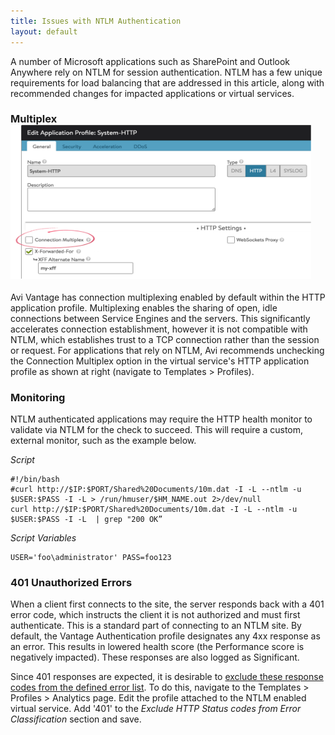 ```yaml
---
title: Issues with NTLM Authentication
layout: default
---
```

A number of Microsoft applications such as SharePoint and Outlook Anywhere rely on NTLM for session authentication. NTLM has a few unique requirements for load balancing that are addressed in this article, along with recommended changes for impacted applications or virtual services.

### Multiplex<a href="img/Untitled.png"><img class="wp-image-8400 alignright" src="img/Untitled.png" alt="Untitled" width="481" height="246"></a>

Avi Vantage has connection multiplexing enabled by default within the HTTP application profile. Multiplexing enables the sharing of open, idle connections between Service Engines and the servers. This significantly accelerates connection establishment, however it is not compatible with NTLM, which establishes trust to a TCP connection rather than the session or request. For applications that rely on NTLM, Avi recommends unchecking the Connection Multiplex option in the virtual service's HTTP application profile as shown at right (navigate to Templates &gt; Profiles).

### Monitoring

NTLM authenticated applications may require the HTTP health monitor to validate via NTLM for the check to succeed. This will require a custom, external monitor, such as the example below.

*Script*

<pre><code class="language-lua">#!/bin/bash
#curl http://$IP:$PORT/Shared%20Documents/10m.dat -I -L --ntlm -u $USER:$PASS -I -L &gt; /run/hmuser/$HM_NAME.out 2&gt;/dev/null
curl http://$IP:$PORT/Shared%20Documents/10m.dat -I -L --ntlm -u $USER:$PASS -I -L  | grep "200 OK”</code></pre>  

*Script Variables*

<pre><code class="language-lua">USER='foo\administrator' PASS=foo123</code></pre>  

### 401 Unauthorized Errors

When a client first connects to the site, the server responds back with a 401 error code, which instructs the client it is not authorized and must first authenticate.  This is a standard part of connecting to an NTLM site.  By default, the Vantage Authentication profile designates any 4xx response as an error.  This results in lowered health score (the Performance score is negatively impacted).  These responses are also logged as Significant.

Since 401 responses are expected, it is desirable to <a href="excluding-unwanted-messages-from-client-logs">exclude these response codes from the defined error list</a>.  To do this, navigate to the Templates &gt; Profiles &gt; Analytics page.  Edit the profile attached to the NTLM enabled virtual service.  Add '401' to the *Exclude HTTP Status codes from Error Classification* section and save.
